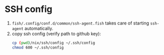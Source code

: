 # SSH config

1. `fish/.config/conf.d/common/ssh-agent.fish` takes care of starting `ssh-agent` automatically.
2. copy ssh config (verify path to github key):
   ```bash
   cp (pwd)/nix/ssh/config ~/.ssh/config
   chmod 600 ~/.ssh/config
   ```
